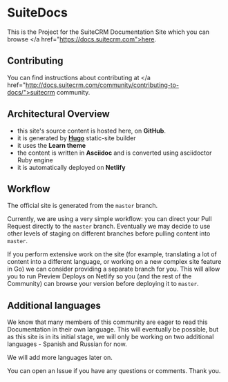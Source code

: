 # SuiteDocs

This is the Project for the SuiteCRM Documentation Site which you can browse </a href="https://docs.suitecrm.com">here</a>.

## Contributing

You can find instructions about contributing at </a href="http://docs.suitecrm.com/community/contributing-to-docs/">suitecrm community</a>.

## Architectural Overview

- this site's source content is hosted here, on **GitHub**.
- it is generated by [**Hugo**](https://github.com/gohugoio/hugo) static-site builder
- it uses the **Learn theme**
- the content is written in **Asciidoc** and is converted using asciidoctor Ruby engine
- it is automatically deployed on **Netlify**

## Workflow

The official site is generated from the `master` branch.

Currently, we are using a very simple workflow: you can direct your Pull Request directly to the `master` branch. 
Eventually we may decide to use other levels of staging on different branches before pulling content into `master`.

If you perform extensive work on the site (for example, translating a lot of content into a different language, 
or working on a new complex site feature in Go) we can consider providing a separate branch for you. 
This will allow you to run Preview Deploys on Netlify so you (and the rest of the Community) can browse your version 
before deploying it to `master`.

## Additional languages

We know that many members of this community are eager to read this Documentation in their own language. This will eventually be possible, but as this site is in its initial stage, we will only be working on two additional languages - Spanish and Russian for now.

We will add more languages later on. 

You can open an Issue if you have any questions or comments. Thank you.




